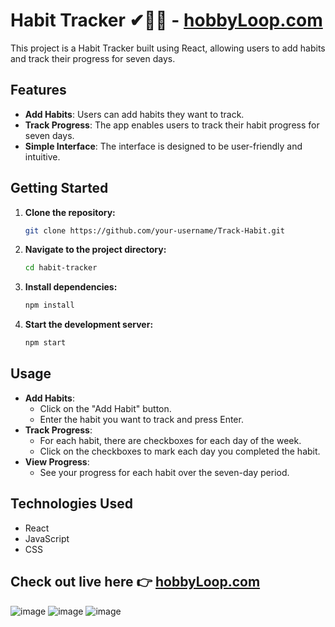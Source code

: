 # Habit Tracker ✔🐱‍👤  -  [hobbyLoop.com](https://vinayak-sannaik.github.io/Track-Habit/)

This project is a Habit Tracker built using React, allowing users to add habits and track their progress for seven days.

## Features

- **Add Habits**: Users can add habits they want to track.
- **Track Progress**: The app enables users to track their habit progress for seven days.
- **Simple Interface**: The interface is designed to be user-friendly and intuitive.

## Getting Started

1. **Clone the repository:**

    ```bash
    git clone https://github.com/your-username/Track-Habit.git
    ```

2. **Navigate to the project directory:**

    ```bash
    cd habit-tracker
    ```

3. **Install dependencies:**

    ```bash
    npm install
    ```

4. **Start the development server:**

    ```bash
    npm start
    ```

## Usage

- **Add Habits**:
  - Click on the "Add Habit" button.
  - Enter the habit you want to track and press Enter.
- **Track Progress**:
  - For each habit, there are checkboxes for each day of the week.
  - Click on the checkboxes to mark each day you completed the habit.
- **View Progress**:
  - See your progress for each habit over the seven-day period.

## Technologies Used

- React
- JavaScript
- CSS
## Check out live here 👉 [hobbyLoop.com](https://vinayak-sannaik.github.io/Track-Habit/)
![image](https://github.com/Vinayak-Sannaik/Track-Habit/assets/112576218/492fddfe-a331-4c8d-b860-2288636f0c9b)
![image](https://github.com/Vinayak-Sannaik/Track-Habit/assets/112576218/27eef38d-f540-43ef-8280-2681bdd776e2)
![image](https://github.com/Vinayak-Sannaik/Track-Habit/assets/112576218/beea2bfc-ba77-48fe-8486-883aae9a21c8)


